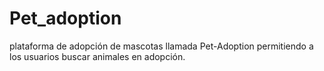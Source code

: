 # Pet_adoption
plataforma de adopción de mascotas llamada Pet-Adoption permitiendo a los usuarios buscar animales en adopción.
